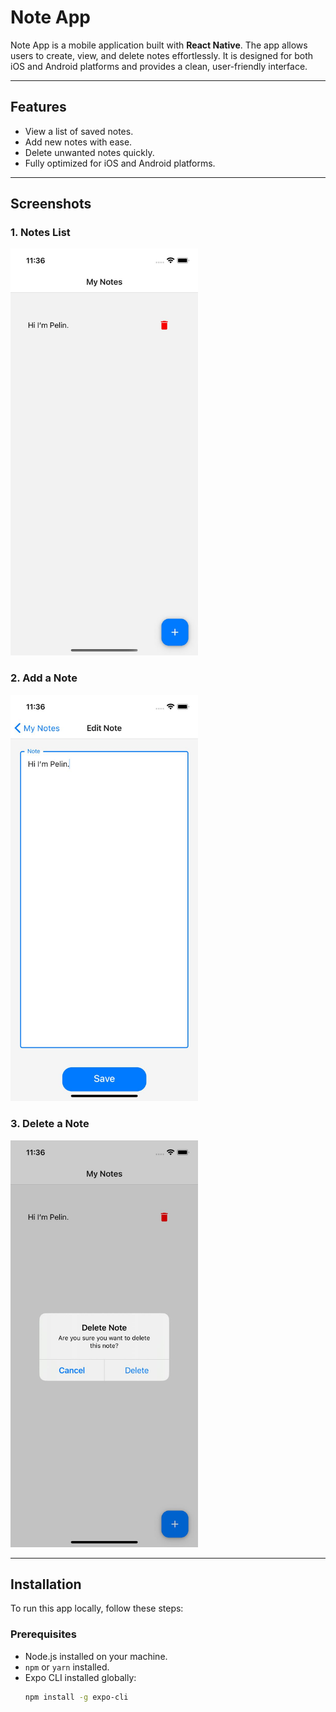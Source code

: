 # Note App

Note App is a mobile application built with **React Native**. The app allows users to create, view, and delete notes effortlessly. It is designed for both iOS and Android platforms and provides a clean, user-friendly interface.

---

## **Features**
- View a list of saved notes.
- Add new notes with ease.
- Delete unwanted notes quickly.
- Fully optimized for iOS and Android platforms.

---

## **Screenshots**
### 1. Notes List
<img src="assets/images/ss_1.jpeg" alt="Notes List" width="300">

### 2. Add a Note
<img src="assets/images/ss_2.jpeg" alt="Add Note Screen" width="300">

### 3. Delete a Note
<img src="assets/images/ss_3.jpeg" alt="Delete Note Screen" width="300">

---

## **Installation**
To run this app locally, follow these steps:

### Prerequisites
- Node.js installed on your machine.
- `npm` or `yarn` installed.
- Expo CLI installed globally:
  ```bash
  npm install -g expo-cli
